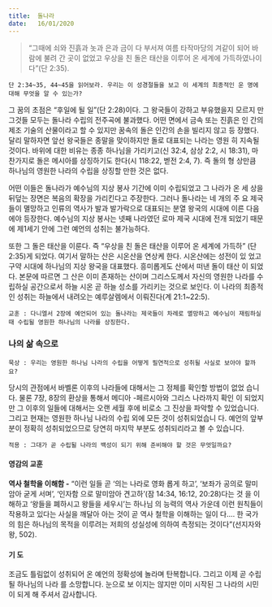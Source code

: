 ```yaml
---
title:  돌나라
date:   16/01/2020
---
```


> “그때에 쇠와 진흙과 놋과 은과 금이 다 부서져 여름 타작마당의 겨같이 되어 바람에 불려 간
곳이 없었고 우상을 친 돌은 태산을 이루어 온 세계에 가득하였나이다”(단 2:35).

`단 2:34~35, 44~45을 읽어보라. 우리는 이 성경절들을 보고 이 세계의 최종적인 운
명에 대해 무엇을 알 수 있는가?`

그 꿈의 초점은 “후일에 될 일”(단 2:28)이다. 그 왕국들이 강하고 부유했을지 모르지
만 그것들 모두는 돌나라 수립의 전주곡에 불과했다. 어떤 면에서 금속 또는 진흙은 인
간의 제조 기술의 산물이라고 할 수 있지만 꿈속의 돌은 인간의 손을 빌리지 않고 등
장했다. 달리 말하자면 앞선 왕국들은 종말을 맞이하지만 돌로 대표되는 나라는 영원
히 지속될 것이다. 바위에 대한 비유는 종종 하나님을 가리키고(신 32:4, 삼상 2:2, 시
18:31), 마찬가지로 돌은 메시아를 상징하기도 한다(시 118:22, 벧전 2:4, 7). 즉 돌의 형
상만큼 하나님의 영원한 나라의 수립을 상징할 만한 것은 없다.

어떤 이들은 돌나라가 예수님의 지상 봉사 기간에 이미 수립되었고 그 나라가 온 세
상을 뒤덮는 장면은 복음의 확장을 가리킨다고 주장한다. 그러나 돌나라는 네 개의 주
요 제국들이 멸망하고 인류의 역사가 발과 발가락으로 대표되는 분열 왕국의 시대에
이른 다음에야 등장한다. 예수님의 지상 봉사는 넷째 나라였던 로마 제국 시대에 전개
되었기 때문에 제1세기 안에 그런 예언의 성취는 불가능하다.

또한 그 돌은 태산을 이룬다. 즉 “우상을 친 돌은 태산을 이루어 온 세계에 가득하”
(단 2:35)게 되었다. 여기서 말하는 산은 시온산을 연상케 한다. 시온산에는 성전이 있
었고 구약 시대에 하나님의 지상 왕국을 대표했다. 흥미롭게도 산에서 떠낸 돌이 태산
이 되었다. 본문에 따르면 그 산은 이미 존재하는 산이며 그리스도께서 자신의 영원한
나라를 수립하실 공간으로서 하늘 시온 곧 하늘 성소를 가리키는 것으로 보인다. 이
나라의 최종적인 성취는 하늘에서 내려오는 예루살렘에서 이뤄진다(계 21:1~22:5).

`교훈 : 다니엘서 2장에 예언되어 있는 돌나라는 제국들이 차례로 멸망하고 예수님이
재림하실 때 수립될 영원한 하나님의 나라를 상징한다.`

### 나의 삶 속으로

`묵상 : 우리는 영원한 하나님 나라의 수립을 어떻게 필연적으로 성취될 사실로 보아야
할까요?`

당시의 관점에서 바벨론 이후의 나라들에 대해서는 그 정체를 확인할 방법이 없었
습니다. 물론 7장, 8장의 환상을 통해서 메디아 -페르시아와 그리스 나라까지 확인
이 되었지만 그 이후의 일들에 대해서는 오랜 세월 후에 비로소 그 진상을 파악할 수
있었습니다. 그리고 현재는 영원한 하나님 나라의 수립 외에 모든 것이 성취되었습니
다. 예언의 앞부분이 정확히 성취되었으므로 당연히 마지막 부분도 성취되리라고 볼
수 있습니다.

`적용 : 그대가 곧 수립될 나라의 백성이 되기 위해 준비해야 할 것은 무엇일까요?`

#### 영감의 교훈

**역사 철학을 이해함 -** “이런 일들 곧 ‘의는 나라로 영화
롭게 하고’, ‘보좌가 공의로 말미암아 굳게 서며’, ‘인자함
으로 말미암아 견고하’(잠 14:34, 16:12, 20:28)다는 것
을 이해하고 ‘왕들을 폐하시고 왕들을 세우시’는 하나님
의 능력의 역사 가운데 이런 원칙들이 작용하고 있다는
사실을 깨달아 아는 것이 곧 역사 철학을 이해하는 일이
다.… 한 국가의 힘은 하나님의 목적을 이루려는 저희의
성실성에 의하여 측정되는 것이다”(선지자와 왕, 502).

#### 기 도

조금도 틀림없이 성취되어
온 예언의 정확성에 놀라며
탄복합니다. 그리고 이제
곧 수립될 하나님의 나라
를 소망합니다. 눈으로 보
이지는 않지만 이미 시작된
그 나라의 시민이 되게 해
주셔서 감사합니다.